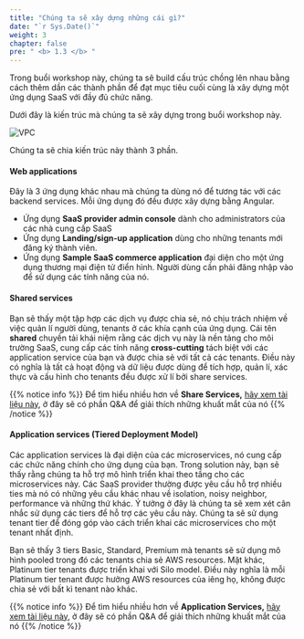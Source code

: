 ```yaml
---
title: "Chúng ta sẽ xây dựng những cái gì?"
date: "`r Sys.Date()`"
weight: 3
chapter: false
pre: " <b> 1.3 </b> "
---
```


Trong buổi workshop này, chúng ta sẽ build cấu trúc chồng lên nhau bằng cách thêm dần các thành phần để đạt mục tiêu cuối cùng là xây dựng một ứng dụng SaaS với đầy đủ chức năng.

Dưới đây là kiến trúc mà chúng ta sẽ xây dựng trong buổi workshop này.

![VPC](/images/1.intro/1.3.png)

Chúng ta sẽ chia kiến trúc này thành 3 phần.

#### Web applications

Đây là 3 ứng dụng khác nhau mà chúng ta dùng nó để tương tác với các backend services. Mỗi ứng dụng đó đều được xây dựng bằng Angular.

- Ứng dụng **SaaS provider admin console** dành cho administrators của các nhà cung cấp SaaS
- Ứng dụng **Landing/sign-up application** dùng cho những tenants mới đăng ký thành viên.
- Ứng dụng **Sample SaaS commerce application** đại diện cho một ứng dụng thương mại điện tử điển hình. Người dùng cần phải đăng nhập vào để sử dụng các tính năng của nó.

#### Shared services

Bạn sẽ thấy một tập hợp các dịch vụ được chia sẻ, nó chịu trách nhiệm về việc quản lí người dùng, tenants ở các khía cạnh của ứng dụng. Cái tên **shared** chuyền tải khái niệm rằng các dịch vụ này là nền tảng cho môi trường SaaS, cung cấp các tính năng **cross-cutting** tách biệt với các application service của bạn và được chia sẻ với tất cả các tenants. Điều này có nghĩa là tất cả hoạt động và dữ liệu được dùng để tích hợp, quản lí, xác thực và cấu hình cho tenants đều được xử lí bởi share services.

{{% notice info %}}
Để tìm hiểu nhiều hơn về **Share Services,** [hãy xem tài liệu này](https://esj.com/articles/2009/04/15/saas-meaning.aspx?m=1), ở đây sẽ có phần Q&A để giải thích những khuất mắt của nó
{{% /notice %}}

#### Application services (Tiered Deployment Model)

Các application services là đại diện của các microservices, nó cung cấp các chức năng chính cho ứng dụng của bạn. Trong solution này, bạn sẽ thấy rằng chúng ta hỗ trợ mô hình triển khai theo tầng cho các microservices này. Các SaaS provider thường được yêu cầu hỗ trợ nhiều ties mà nó có những yêu cầu khác nhau về isolation, noisy neighbor, performance và những thứ khác. Ý tưởng ở đây là chúng ta sẽ xem xét cân nhắc sử dụng các tiers để hỗ trợ các yêu cầu này. Chúng ta sẽ sử dụng tenant tier để đóng góp vào cách triển khai các microservices cho một tenant nhất định.

Bạn sẽ thấy 3 tiers Basic, Standard, Premium mà tenants sẽ sử dụng mô hình pooled trong đó các tenants chia sẻ AWS resources. Mặt khác, Platinum tier tenants được triển khai với Silo model. Điều này nghĩa là mỗi Platinum tier tenant được hưởng AWS resources của iêng họ, không được chia sẻ với bất kì tenant nào khác.

{{% notice info %}}
Để tìm hiểu nhiều hơn về **Application Services,** [hãy xem tài liệu này](https://www.servicenow.com/workflows/creator-workflows/what-are-application-services.html), ở đây sẽ có phần Q&A để giải thích những khuất mắt của nó
{{% /notice %}}
